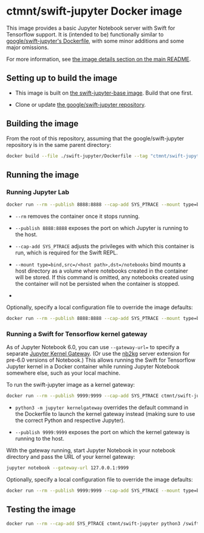 # ctmnt/swift-jupyter Docker image

This image provides a basic Jupyter Notebook server with Swift for Tensorflow support. It is (intended to be) functionally similar to [google/swift-jupyter's Dockerfile](https://github.com/google/swift-jupyter/blob/master/docker/Dockerfile), with some minor additions and some major omissions.

For more information, see [the image details section on the main README](../README.md#image-details).

## Setting up to build the image

- This image is built on [the swift-jupyter-base image](../swift-jupyter-base). Build that one first.

- Clone or update [the google/swift-jupyter repository](https://github.com/google/swift-jupyter).

## Building the image

From the root of this repository, assuming that the google/swift-jupyter repository is in the same parent directory:

```bash
docker build --file ./swift-jupyter/Dockerfile --tag "ctmnt/swift-jupyter" ../swift-jupyter
```

## Running the image

### Running Jupyter Lab

```bash
docker run --rm --publish 8888:8888 --cap-add SYS_PTRACE --mount type=bind,source=/your/local/notebooks,destination=/notebooks ctmnt/swift-jupyter
```

- `--rm` removes the container once it stops running.

- `--publish 8888:8888` exposes the port on which Jupyter is running to the host.

- `--cap-add SYS_PTRACE` adjusts the privileges with which this container is run, which is required for the Swift REPL.

- `--mount type=bind,src=/<host path>,dst=/notebooks` bind mounts a host directory as a volume where notebooks created in the container will be stored.  If this command is omitted, any notebooks created using the container will not be persisted when the container is stopped.
-
Optionally, specify a local configuration file to override the image defaults:

```bash
docker run --rm --publish 8888:8888 --cap-add SYS_PTRACE --mount type=bind,source=/your/local/notebooks,destination=/notebooks --mount type=bind,source=/your/local/jupyter_notebook_config.py,destination=/root/.jupyter/jupyter_notebook_config.py ctmnt/swift-jupyter
```

### Running a Swift for Tensorflow kernel gateway

As of Jupyter Notebook 6.0, you can use `--gateway-url=` to specify a separate [Jupyter Kernel Gateway](https://github.com/jupyter/kernel_gateway). (Or use the [nb2kg](https://github.com/jupyter/nb2kg) server extension for pre-6.0 versions of Notebook.) This allows running the Swift for Tensorflow Jupyter kernel in a Docker container while running Jupyter Notebook somewhere else, such as your local machine.

To run the swift-jupyter image as a kernel gateway:

```bash
docker run --rm --publish 9999:9999 --cap-add SYS_PTRACE ctmnt/swift-jupyter python3 -m jupyter kernelgateway
```

- `python3 -m jupyter kernelgateway` overrides the default command in the Dockerfile to launch the kernel gateway instead (making sure to use the correct Python and respective Jupyter).

- `--publish 9999:9999` exposes the port on which the kernel gateway is running to the host.

With the gateway running, start Jupyter Notebook in your notebook directory and pass the URL of your kernel gateway:

```bash
jupyter notebook --gateway-url 127.0.0.1:9999
```

Optionally, specify a local configuration file to override the image defaults:

```bash
docker run --rm --publish 9999:9999 --cap-add SYS_PTRACE --mount type=bind,source=/your/local/jupyter_kernel_gateway_config.py,destination=/root/.jupyter/jupyter_kernel_gateway_config.py ctmnt/swift-jupyter python3 -m jupyter kernelgateway
```

## Testing the image

```bash
docker run --rm --cap-add SYS_PTRACE ctmnt/swift-jupyter python3 /swift-jupyter/test/all_test_docker.py
```
